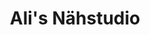 ---
title: "Ali's Nähstudio"
url: /hainburg/alis-naehstudio-konrad-adenauer-strasse/
shop: Wäscherei
---